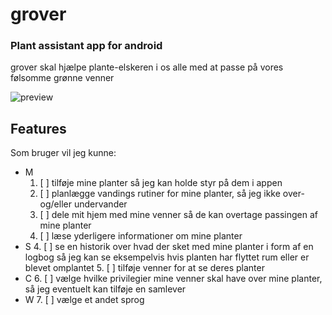 # grover
### Plant assistant app for android

grover skal hjælpe plante-elskeren i os alle med at passe på vores følsomme grønne venner

![preview](https://i.imgur.com/AEt1UQW.png)

## Features
Som bruger vil jeg kunne: 
- M
  1. [ ] tilføje mine planter så jeg kan holde styr på dem i appen
  2. [ ] planlægge vandings rutiner for mine planter, så jeg ikke over- og/eller undervander
  3. [ ] dele mit hjem med mine venner så de kan overtage passingen af mine planter
  4. [ ] læse yderligere informationer om mine planter
- S
  4. [ ] se en historik over hvad der sket med mine planter i form af en logbog så jeg kan se eksempelvis hvis planten har flyttet rum eller er blevet omplantet
  5. [ ] tilføje venner for at se deres planter 
- C
  6. [ ] vælge hvilke privilegier mine venner skal have over mine planter, så jeg eventuelt kan tilføje en samlever
- W
  7. [ ] vælge et andet sprog 
